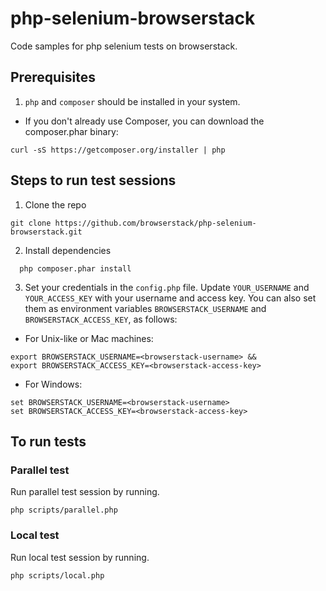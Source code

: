 # php-selenium-browserstack
Code samples for php selenium tests on browserstack.

## Prerequisites 
1. `php` and `composer` should be installed in your system.
* If you don't already use Composer, you can download the composer.phar binary:
```
curl -sS https://getcomposer.org/installer | php
```

## Steps to run test sessions
1. Clone the repo
```
git clone https://github.com/browserstack/php-selenium-browserstack.git
```
2. Install dependencies
```
  php composer.phar install
```
3. Set your credentials in the `config.php` file. Update `YOUR_USERNAME` and `YOUR_ACCESS_KEY` with your username and access key.
You can also set them as environment variables `BROWSERSTACK_USERNAME` and `BROWSERSTACK_ACCESS_KEY`, as follows:
  * For Unix-like or Mac machines:
  ```
  export BROWSERSTACK_USERNAME=<browserstack-username> &&
  export BROWSERSTACK_ACCESS_KEY=<browserstack-access-key>
  ```

  * For Windows:
  ```
  set BROWSERSTACK_USERNAME=<browserstack-username>
  set BROWSERSTACK_ACCESS_KEY=<browserstack-access-key>
  ```

## To run tests
### Parallel test
Run parallel test session by running.
```
php scripts/parallel.php
```
### Local test
Run local test session by running.
```
php scripts/local.php
```
